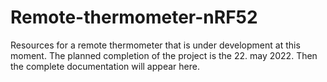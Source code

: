 # Remote-thermometer-nRF52

Resources for a remote thermometer that is under development at this moment. The planned completion of the project is the 22. may 2022. Then the complete documentation will appear here.
